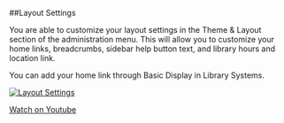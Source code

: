 ##Layout Settings

You are able to customize your layout settings in the Theme & Layout section of the administration menu. This will allow you to customize your home links, breadcrumbs, sidebar help button text, and library hours and location link.

You can add your home link through Basic Display in Library Systems.

[![Layout Settings](/manual/images/Layout-Settings.jpg)](https://youtu.be/fXrk8AoILB4)

[Watch on Youtube](https://youtu.be/fXrk8AoILB4)
